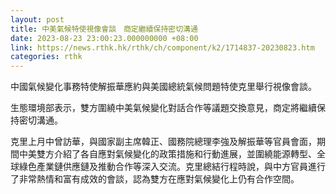 ```yaml
---
layout: post
title: 中美氣候特使視像會談　商定繼續保持密切溝通
date: 2023-08-23 23:00:23.000000000 +08:00
link: https://news.rthk.hk/rthk/ch/component/k2/1714837-20230823.htm
categories: rthk
---
```


中國氣候變化事務特使解振華應約與美國總統氣候問題特使克里舉行視像會談。

生態環境部表示，雙方圍繞中美氣候變化對話合作等議題交換意見，商定將繼續保持密切溝通。

克里上月中曾訪華，與國家副主席韓正、國務院總理李強及解振華等官員會面，期間中美雙方介紹了各自應對氣候變化的政策措施和行動進展，並圍繞能源轉型、全球綠色產業鏈供應鏈及推動合作等深入交流。克里總結行程時說，與中方官員進行了非常熱情和富有成效的會談，認為雙方在應對氣候變化上仍有合作空間。
